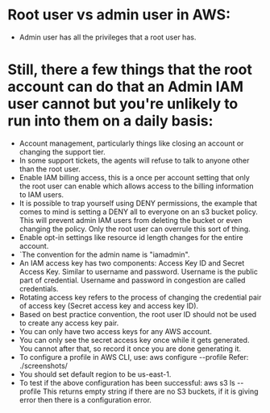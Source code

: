 # Root user vs admin user in AWS:
- Admin user has all the privileges that a root user has.

# Still, there a few things that the root account can do that an Admin IAM user cannot but you're unlikely to run into them on a daily basis:
- Account management, particularly things like closing an account or changing the support tier.
- In some support tickets, the agents will refuse to talk to anyone other than the root user.
- Enable IAM billing access, this is a once per account setting that only the root user can enable which allows access to the billing information to IAM users.
- It is possible to trap yourself using DENY permissions, the example that comes to mind is setting a DENY all to everyone on an s3 bucket policy. This will prevent admin IAM users from deleting the bucket or even changing the policy. Only the root user can overrule this sort of thing.
-  Enable opt-in settings like resource id length changes for the entire account.
- `The convention for the admin name is "iamadmin".
- An IAM access key has two components: Access Key ID and Secret Access Key. Similar to username and password. Username is the public part of credential. Username and password in congestion are called credentials.
- Rotating access key refers to the process of changing the credential pair of access key (Secret access key and access key ID).
- Based on best practice convention, the root user ID should not be used to create any access key pair.
- You can only have two access keys for any AWS account.
- You can only see the secret access key once while it gets generated. You cannot after that, so record it once you are done generating it.
- To configure a profile in AWS CLI, use:
    aws configure --profile <profile-name>
Refer: ./screenshots/
- You should set default region to be us-east-1.
- To test if the above configuration has been successful:
    aws s3 ls --profile <profile-name>
This returns empty string if there are no S3 buckets, if it is giving error then there is a configuration error.